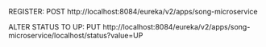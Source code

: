 REGISTER: POST  http://localhost:8084/eureka/v2/apps/song-microservice

ALTER STATUS TO UP: PUT http://localhost:8084/eureka/v2/apps/song-microservice/localhost/status?value=UP